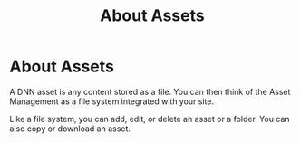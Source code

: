 ﻿---
uid: about-assets
locale: en
title: About Assets
dnnversion: 09.02.00
---

# About Assets

A DNN asset is any content stored as a file. You can then think of the Asset Management as a file system integrated with your site.

Like a file system, you can add, edit, or delete an asset or a folder. You can also copy or download an asset.
